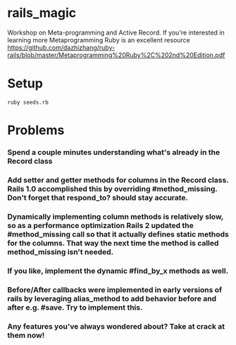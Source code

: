 # rails_magic
Workshop on Meta-programming and Active Record. If you're interested in learning more Metaprogramming Ruby is an excellent resource https://github.com/dazhizhang/ruby-rails/blob/master/Metaprogramming%20Ruby%2C%202nd%20Edition.pdf 

# Setup

`ruby seeds.rb`

# Problems

### Spend a couple minutes understanding what's already in the Record class

### Add setter and getter methods for columns in the Record class. Rails 1.0 accomplished this by overriding #method_missing. Don't forget that respond_to? should stay accurate.

### Dynamically implementing column methods is relatively slow, so as a performance optimization Rails 2 updated the #method_missing call so that it actually defines static methods for the columns. That way the next time the method is called method_missing isn't needed.

### If you like, implement the dynamic #find_by_x methods as well.

### Before/After callbacks were implemented in early versions of rails by leveraging alias_method to add behavior before and after e.g. #save. Try to implement this.

### Any features you've always wondered about? Take at crack at them now!

